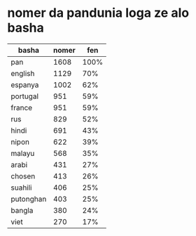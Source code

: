 # nomer da pandunia loga ze alo basha

| basha | nomer | fen |
|-------|-------|-----|
| pan | 1608 | 100% |
| english | 1129 | 70% |
| espanya | 1002 | 62% |
| portugal | 951 | 59% |
| france | 951 | 59% |
| rus | 829 | 52% |
| hindi | 691 | 43% |
| nipon | 622 | 39% |
| malayu | 568 | 35% |
| arabi | 431 | 27% |
| chosen | 413 | 26% |
| suahili | 406 | 25% |
| putonghan | 403 | 25% |
| bangla | 380 | 24% |
| viet | 270 | 17% |
